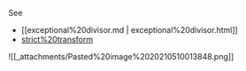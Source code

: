 












See

-   [[exceptional%20divisor.md | exceptional%20divisor.html]]
-   [strict%20transform](strict%20transform)

![[_attachments/Pasted%20image%2020210510013848.png]]
